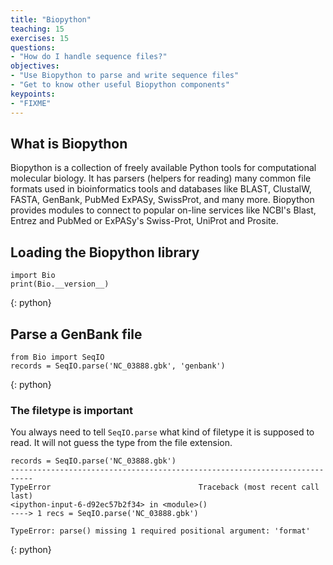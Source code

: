 ```yaml
---
title: "Biopython"
teaching: 15
exercises: 15
questions:
- "How do I handle sequence files?"
objectives:
- "Use Biopython to parse and write sequence files"
- "Get to know other useful Biopython components"
keypoints:
- "FIXME"
---
```

## What is Biopython

Biopython is a collection of freely available Python tools for computational molecular biology.
It has parsers (helpers for reading) many common file formats used in bioinformatics tools and databases
like BLAST, ClustalW, FASTA, GenBank, PubMed ExPASy, SwissProt, and many more. Biopython provides
modules to connect to popular on-line services like NCBI's Blast, Entrez and PubMed or ExPASy's Swiss-Prot,
UniProt and Prosite.

## Loading the Biopython library

~~~
import Bio
print(Bio.__version__)
~~~
{: python}


## Parse a GenBank file

~~~
from Bio import SeqIO
records = SeqIO.parse('NC_03888.gbk', 'genbank')
~~~
{: python}

### The filetype is important

You always need to tell `SeqIO.parse` what kind of filetype it is supposed to read.
It will not guess the type from the file extension.

~~~
records = SeqIO.parse('NC_03888.gbk')
---------------------------------------------------------------------------
TypeError                                 Traceback (most recent call last)
<ipython-input-6-d92ec57b2f34> in <module>()
----> 1 recs = SeqIO.parse('NC_03888.gbk')

TypeError: parse() missing 1 required positional argument: 'format'
~~~
{: python}
